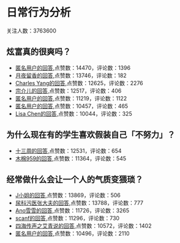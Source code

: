 #  日常行为分析 
关注人数：3763600
## 炫富真的很爽吗？
- [匿名用户的回答](https://www.zhihu.com/question/300387669/answer/562800263),点赞数：14470，评论数：1396
- [月夜留香的回答](https://www.zhihu.com/question/300387669/answer/580717443),点赞数：13746，评论数：182
- [Charles Yang的回答](https://www.zhihu.com/question/300387669/answer/569670817),点赞数：12625，评论数：2276
- [宗介儿的回答](https://www.zhihu.com/question/300387669/answer/561544178),点赞数：12517，评论数：406
- [匿名用户的回答](https://www.zhihu.com/question/300387669/answer/614804809),点赞数：11219，评论数：1122
- [匿名用户的回答](https://www.zhihu.com/question/300387669/answer/571329759),点赞数：10457，评论数：465
- [Lisa Chen的回答](https://www.zhihu.com/question/300387669/answer/839117140),点赞数：10044，评论数：325
## 为什么现在有的学生喜欢假装自己「不努力」？
- [十三周的回答](https://www.zhihu.com/question/285977219/answer/1339539336),点赞数：12531，评论数：654
- [木棉959的回答](https://www.zhihu.com/question/285977219/answer/574675736),点赞数：11364，评论数：545
## 经常做什么会让一个人的气质变猥琐？
- [J小姐的回答](https://www.zhihu.com/question/277246072/answer/399455703),点赞数：13869，评论数：506
- [尿科污医张大夫的回答](https://www.zhihu.com/question/277246072/answer/442731718),点赞数：13788，评论数：777
- [Ano雪雪的回答](https://www.zhihu.com/question/277246072/answer/421126505),点赞数：11726，评论数：3265
- [scanf的回答](https://www.zhihu.com/question/277246072/answer/396408489),点赞数：11296，评论数：730
- [四海传声之艾青说的回答](https://www.zhihu.com/question/277246072/answer/711881478),点赞数：10572，评论数：1402
- [匿名用户的回答](https://www.zhihu.com/question/277246072/answer/396393676),点赞数：10496，评论数：2110
